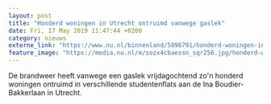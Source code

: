 ```yaml
---
layout: post
title: "Honderd woningen in Utrecht ontruimd vanwege gaslek"
date: Fri, 17 May 2019 11:47:44 +0200
category: nieuws
externe_link: "https://www.nu.nl/binnenland/5896791/honderd-woningen-in-utrecht-ontruimd-vanwege-gaslek.html"
feature_image: "https://media.nu.nl/m/sozx4cbaessn_sqr256.jpg/honderd-woningen-in-utrecht-ontruimd-vanwege-gaslek.jpg"
---
```


De brandweer heeft vanwege een gaslek vrijdagochtend zo'n honderd woningen ontruimd in verschillende studentenflats aan de Ina Boudier-Bakkerlaan in Utrecht.
